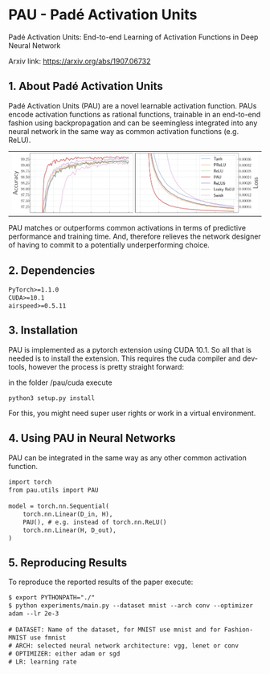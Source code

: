 # PAU - Padé Activation Units
Padé Activation Units: End-to-end Learning of Activation Functions in Deep Neural Network 

Arxiv link: https://arxiv.org/abs/1907.06732

## 1. About Padé Activation Units

Padé Activation Units (PAU) are a novel learnable activation function. PAUs encode activation functions as rational functions, trainable in an end-to-end fashion using backpropagation and can be seemingless integrated into any neural network in the same way as common activation functions (e.g. ReLU).

<table border="0">
<tr>
    <td>
    <img src="./images/results.png" width="100%" />
    </td>
</tr>
</table>

PAU matches or outperforms common activations in terms of predictive performance and training time. 
And, therefore relieves the network designer of having to commit to a potentially underperforming choice.

## 2. Dependencies
    PyTorch>=1.1.0
    CUDA>=10.1
    airspeed>=0.5.11

## 3. Installation

PAU is implemented as a pytorch extension using CUDA 10.1. So all that is needed is to install the extension.
This requires the cuda compiler and dev-tools, however the process is pretty straight forward:

in the folder /pau/cuda execute
~~~~
python3 setup.py install
~~~~
For this, you might need super user rights or work in a virtual environment.


## 4. Using PAU in Neural Networks

PAU can be integrated in the same way as any other common activation function.

~~~~
import torch
from pau.utils import PAU

model = torch.nn.Sequential(
    torch.nn.Linear(D_in, H),
    PAU(), # e.g. instead of torch.nn.ReLU() 
    torch.nn.Linear(H, D_out),
)
~~~~

## 5. Reproducing Results

To reproduce the reported results of the paper execute:

	$ export PYTHONPATH="./"
	$ python experiments/main.py --dataset mnist --arch conv --optimizer adam --lr 2e-3

	# DATASET: Name of the dataset, for MNIST use mnist and for Fashion-MNIST use fmnist
	# ARCH: selected neural network architecture: vgg, lenet or conv
	# OPTIMIZER: either adam or sgd
	# LR: learning rate

